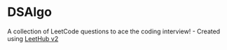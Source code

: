 # DSAlgo
A collection of LeetCode questions to ace the coding interview! - Created using [LeetHub v2](https://github.com/arunbhardwaj/LeetHub-2.0)
